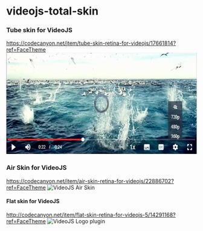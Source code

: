 # videojs-total-skin

### Tube skin for VideoJS
https://codecanyon.net/item/tube-skin-retina-for-videojs/17661814?ref=FaceTheme
<img height="267px" src="https://raw.githubusercontent.com/tankvn/videojs-total-skin/master/videojs-tube-skin.jpg" alt="VideoJS Tube Skin" title="VideoJS Tube Skin"/>


### Air Skin for VideoJS 
https://codecanyon.net/item/air-skin-retina-for-videojs/22886702?ref=FaceTheme
<img height="267px" src="https://s3.envato.com/files/256714600/preview/01_air_skin_videojs-green.png" alt="VideoJS Air Skin" title="VideoJS Tube Skin"/>


#### Flat skin for VideoJS
http://codecanyon.net/item/flat-skin-retina-for-videojs-5/14291168?ref=FaceTheme
<img src="https://0.s3.envato.com/files/175392844/preview/03_logo.png" alt="VideoJS Logo plugin" title="VideoJS Logo plugin"/>
